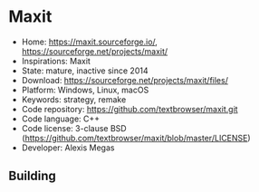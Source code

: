 # Maxit

- Home: https://maxit.sourceforge.io/, https://sourceforge.net/projects/maxit/
- Inspirations: Maxit
- State: mature, inactive since 2014
- Download: https://sourceforge.net/projects/maxit/files/
- Platform: Windows, Linux, macOS
- Keywords: strategy, remake
- Code repository: https://github.com/textbrowser/maxit.git
- Code language: C++
- Code license: 3-clause BSD (https://github.com/textbrowser/maxit/blob/master/LICENSE)
- Developer: Alexis Megas

## Building
